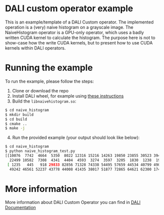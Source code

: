 # DALI custom operator example

This is an example/template of a DALI Custom operator.
The implemented operation is a (very) naive histogram on a grayscale image.
The NaiveHistogram operator is a GPU-only operator, which uses a badly written
CUDA kernel to calculate the histogram. The purpose here is not to show-case
how the write CUDA kernels, but to present how to use CUDA kernels within
DALI operators.

# Running the example

To run the example, please follow the steps:

1. Clone or download the repo
1. Install DALI wheel, for example using [these instructions](https://docs.nvidia.com/deeplearning/dali/main-user-guide/docs/installation.html#pip-official-releases)
1. Build the `libnaivehistogram.so`:
```bash
$ cd naive_histogram
$ mkdir build
$ cd build
$ cmake ..
$ make -j
```

4. Run the provided example (your output should look like below):
```bash
$ cd naive_histogram
$ python naive_histogram_test.py
[[10076  7742  4664  5350  8022 12316 15216 14263 19850 23855 30523 39412
  22499 10582  7308  4341  4404  4593  3274  3597  3205  1830  1238  1965]
 [ 1235   445   918 29833 82856 71328 74338 54495 57659 44534 40799 49006
  49242 46561 52237 43778 44008 41435 38017 51877 72865 64621 62300 17461]]
```

# More information

More information about DALI Custom Operator you can find in [DALI Documentation](https://docs.nvidia.com/deeplearning/dali/main-user-guide/docs/examples/custom_operations/custom_operator/create_a_custom_operator.html)

